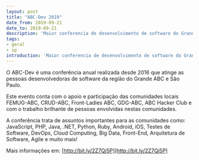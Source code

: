 ```yaml
---
layout: post
title: "ABC-Dev 2019"
date_from: 2019-09-21
date_to: 2019-09-21
description: 'Maior conferencia de desenvolvimento de software do Grande ABC.'
tags:
- geral
- sp
introduction: 'Maior conferencia de desenvolvimento de software do Grande ABC.'
---
```


O ABC-Dev é uma conferência anual realizada desde 2016 que atinge as pessoas desenvolvedoras de software da região do Grande ABC e São Paulo.

Este evento conta com o apoio e participação das comunidades locais FEMUG-ABC, CRUD-ABC, Front-Ladies ABC, GDG-ABC, ABC Hacker Club e com o trabalho brilhante de pessoas envolvidas nestas comunidades.

A conferência trata de assuntos importantes para as comunidades como: JavaScript, PHP, Java, .NET, Python, Ruby, Android, iOS, Testes de Software, DevOps, Cloud Computing, Big Data, Front-End, Arquitetura de Software, Agile e muito mais!

Mais informações em: [http://bit.ly/2Z7Qj5P](http://bit.ly/2Z7Qj5P)
